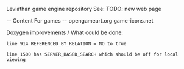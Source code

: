 Leviathan game engine repository
See: TODO: new web page



-- Content For games --
opengameart.org
game-icons.net



Doxygen improvements / What could be done:

    line 914 REFERENCED_BY_RELATION = NO to true
    
    line 1500 has SERVER_BASED_SEARCH which should be off for local viewing